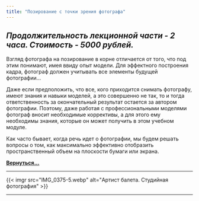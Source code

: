 ```yaml
---
title: "Позирование с точки зрения фотографа"
---
```


*Продолжительность лекционной части - 2 часа. Стоимость - 5000 рублей.*
---
Взгляд фотографа на позирование в корне отличается от того, что под этим понимают, имея ввиду опыт модели.
Для эффектного построения кадра, фотограф должен учитывать все элементы будущей фотографии...

Даже если предположить, что все, кого приходится снимать фотографу, имеют знания и навыки моделей, а это совершенно не так, то и тогда ответственность за окончательный результат остается за автором фотографии. Поэтому, даже работая с профессиональными моделями фотограф вносит необходимые коррективы, а для этого ему необходимы знания, которые он может получить в этом учебном модуле.

Как часто бывает, когда речь идет о фотографии, мы будем решать вопросы о том, как максимально эффективно отобразить пространственный объем на плоскости бумаги или экрана. 

**[Вернуться...](/training)**

---
{{< imgr src="IMG_0375-5.webp" alt="Артист балета. Студийная фотография" >}}

---
